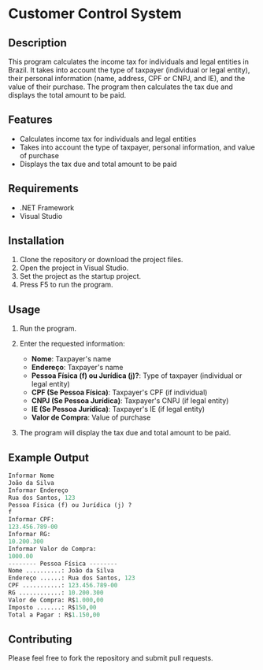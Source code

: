 # Customer Control System

## Description

This program calculates the income tax for individuals and legal entities in Brazil. It takes into account the type of taxpayer (individual or legal entity), their personal information (name, address, CPF or CNPJ, and IE), and the value of their purchase. The program then calculates the tax due and displays the total amount to be paid.

## Features

* Calculates income tax for individuals and legal entities
* Takes into account the type of taxpayer, personal information, and value of purchase
* Displays the tax due and total amount to be paid

## Requirements

* .NET Framework
* Visual Studio

## Installation

1. Clone the repository or download the project files.
2. Open the project in Visual Studio.
3. Set the project as the startup project.
4. Press F5 to run the program.

## Usage

1. Run the program.
2. Enter the requested information:
   * **Nome**: Taxpayer's name
   * **Endereço**: Taxpayer's name
   * **Pessoa Física (f) ou Jurídica (j)?**: Type of taxpayer (individual or legal entity)
   * **CPF (Se Pessoa Física)**: Taxpayer's CPF (if individual)
   * **CNPJ (Se Pessoa Jurídica)**: Taxpayer's CNPJ (if legal entity)
   * **IE (Se Pessoa Jurídica)**: Taxpayer's IE (if legal entity)
   * **Valor de Compra**: Value of purchase
  
3. The program will display the tax due and total amount to be paid.

## Example Output

  ```python
  Informar Nome
  João da Silva
  Informar Endereço
  Rua dos Santos, 123
  Pessoa Física (f) ou Jurídica (j) ?
  f
  Informar CPF:
  123.456.789-00
  Informar RG:
  10.200.300
  Informar Valor de Compra:
  1000.00
  -------- Pessoa Física --------
  Nome ..........: João da Silva
  Endereço ......: Rua dos Santos, 123
  CPF ...........: 123.456.789-00
  RG ............: 10.200.300
  Valor de Compra: R$1.000,00
  Imposto .......: R$150,00
  Total a Pagar : R$1.150,00
  ```

## Contributing

Please feel free to fork the repository and submit pull requests.
